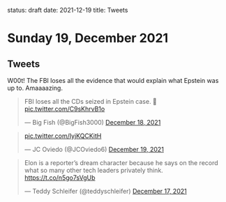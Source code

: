 status: draft
date: 2021-12-19
title: Tweets 

# Sunday 19, December 2021

## Tweets

W00t! The FBI loses all the evidence that would explain what Epstein was up to. Amaaaazing.

<blockquote class="twitter-tweet"><p lang="en" dir="ltr">FBI loses all the CDs seized in Epstein case. 🥴 <a href="https://t.co/C9sKhrvB1o">pic.twitter.com/C9sKhrvB1o</a></p>&mdash; Big Fish (@BigFish3000) <a href="https://twitter.com/BigFish3000/status/1472250196138541065?ref_src=twsrc%5Etfw">December 18, 2021</a></blockquote> <script async src="https://platform.twitter.com/widgets.js" charset="utf-8"></script> 

<blockquote class="twitter-tweet"><p lang="und" dir="ltr"><a href="https://t.co/IyjKQCKitH">pic.twitter.com/IyjKQCKitH</a></p>&mdash; JC Oviedo (@JCOviedo6) <a href="https://twitter.com/JCOviedo6/status/1472639061584134148?ref_src=twsrc%5Etfw">December 19, 2021</a></blockquote> <script async src="https://platform.twitter.com/widgets.js" charset="utf-8"></script> 

<blockquote class="twitter-tweet"><p lang="en" dir="ltr">Elon is a reporter’s dream character because he says on the record what so many other tech leaders privately think. <a href="https://t.co/n5go7sVgUb">https://t.co/n5go7sVgUb</a></p>&mdash; Teddy Schleifer (@teddyschleifer) <a href="https://twitter.com/teddyschleifer/status/1471959753651744769?ref_src=twsrc%5Etfw">December 17, 2021</a></blockquote> <script async src="https://platform.twitter.com/widgets.js" charset="utf-8"></script> 

